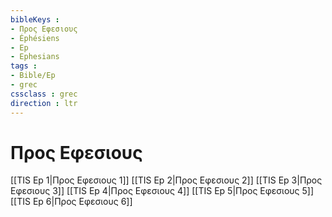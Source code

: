```yaml
---
bibleKeys : 
- Προς Εφεσιους
- Éphésiens
- Ep
- Ephesians
tags : 
- Bible/Ep
- grec
cssclass : grec
direction : ltr
---
```


# Προς Εφεσιους

[[TIS Ep 1|Προς Εφεσιους 1]]
[[TIS Ep 2|Προς Εφεσιους 2]]
[[TIS Ep 3|Προς Εφεσιους 3]]
[[TIS Ep 4|Προς Εφεσιους 4]]
[[TIS Ep 5|Προς Εφεσιους 5]]
[[TIS Ep 6|Προς Εφεσιους 6]]
